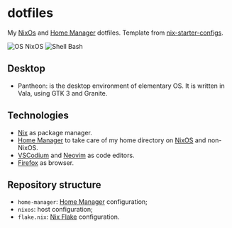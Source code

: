 # dotfiles

My [NixOs] and [Home Manager] dotfiles. Template from [nix-starter-configs].

![OS NixOS](https://img.shields.io/badge/os-nixos%20-%235277c3?style=flat-square&logoColor=7eb5e0)
![Shell Bash](https://img.shields.io/badge/editor-vscodium-%23464748?style=flat-square)

## Desktop

- Pantheon: is the desktop environment of elementary OS. It is written in Vala, using GTK 3 and Granite.

## Technologies

- [Nix] as package manager.
- [Home Manager] to take care of my home directory on [NixOS] and non-NixOS.
- [VSCodium] and [Neovim] as code editors.
- [Firefox] as browser.

## Repository structure

- `home-manager`: [Home Manager] configuration;
- `nixos`: host configuration;
- `flake.nix`: [Nix Flake] configuration.

<!-- variables -->

[nix-starter-configs]: <https://github.com/Misterio77/nix-starter-configs/>

[VsCodium]: <https://vscodium.com/>
[Neovim]: <https://neovim.io/>
[Firefox]: <https://www.mozilla.org/firefox/>

[NixOS]: <https://nixos.org>
[Nix]: <https://nixos.org>
[Nix Flake]: <https://nixos.org/manual/nix/unstable/command-ref/new-cli/nix3-flake.html>
[Home Manager]: <https://github.com/nix-community/home-manager/>
